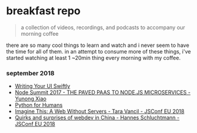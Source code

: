 # breakfast repo
> a collection of videos, recordings, and podcasts to accompany our morning coffee

there are so many cool things to learn and watch and i never seem to have the time for all of them. in an attempt to consume more of these things, i've started watching at least 1 ~20min thing every morning with my coffee.

### september 2018

- [Writing Your UI Swiftly](https://news.realm.io/news/sommer-panage-writing-your-ui-swiftly)
- [Node Summit 2017 - THE PAVED PAAS TO NODE.JS MICROSERVICES - Yunong Xiao](https://vimeo.com/230182330)
- [Python for Humans](https://www.youtube.com/watch?v=uqIx4VRIuwM)
- [Imagine This: A Web Without Servers - Tara Vancil - JSConf EU 2018](https://www.youtube.com/watch?v=rJ_WvfF3FN8)
- [Quirks and surprises of webdev in China - Hannes Schluchtmann - JSConf EU 2018](https://www.youtube.com/watch?v=tLUwq9NQExA)